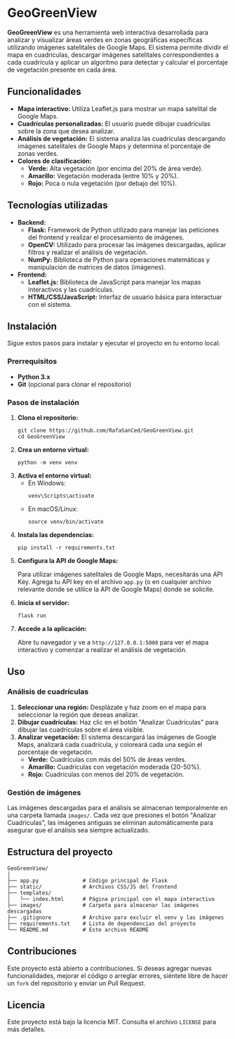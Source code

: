 <!DOCTYPE html>
<html lang="es">
<head>
  <meta charset="UTF-8">
  <meta name="viewport" content="width=device-width, initial-scale=1.0">
</head>
<body>

<h1>GeoGreenView</h1>

  <strong>GeoGreenView</strong> es una herramienta web interactiva desarrollada para analizar y visualizar áreas verdes en zonas geográficas específicas utilizando imágenes satelitales de Google Maps. El sistema permite dividir el mapa en cuadrículas, descargar imágenes satelitales correspondientes a cada cuadrícula y aplicar un algoritmo para detectar y calcular el porcentaje de vegetación presente en cada área.

<h2>Funcionalidades</h2>
<ul>
  <li><strong>Mapa interactivo:</strong> Utiliza Leaflet.js para mostrar un mapa satelital de Google Maps.</li>
  <li><strong>Cuadrículas personalizadas:</strong> El usuario puede dibujar cuadrículas sobre la zona que desea analizar.</li>
  <li><strong>Análisis de vegetación:</strong> El sistema analiza las cuadrículas descargando imágenes satelitales de Google Maps y determina el porcentaje de zonas verdes.</li>
  <li><strong>Colores de clasificación:</strong>
    <ul>
      <li><strong>Verde:</strong> Alta vegetación (por encima del 20% de área verde).</li>
      <li><strong>Amarillo:</strong> Vegetación moderada (entre 10% y 20%).</li>
      <li><strong>Rojo:</strong> Poca o nula vegetación (por debajo del 10%).</li>
    </ul>
  </li>
</ul>

<h2>Tecnologías utilizadas</h2>
<ul>
  <li><strong>Backend:</strong>
    <ul>
      <li><strong>Flask:</strong> Framework de Python utilizado para manejar las peticiones del frontend y realizar el procesamiento de imágenes.</li>
      <li><strong>OpenCV:</strong> Utilizado para procesar las imágenes descargadas, aplicar filtros y realizar el análisis de vegetación.</li>
      <li><strong>NumPy:</strong> Biblioteca de Python para operaciones matemáticas y manipulación de matrices de datos (imágenes).</li>
    </ul>
  </li>
  <li><strong>Frontend:</strong>
    <ul>
      <li><strong>Leaflet.js:</strong> Biblioteca de JavaScript para manejar los mapas interactivos y las cuadrículas.</li>
      <li><strong>HTML/CSS/JavaScript:</strong> Interfaz de usuario básica para interactuar con el sistema.</li>
    </ul>
  </li>
</ul>

<h2>Instalación</h2>

<p>Sigue estos pasos para instalar y ejecutar el proyecto en tu entorno local:</p>

<h3>Prerrequisitos</h3>
<ul>
  <li><strong>Python 3.x</strong></li>
  <li><strong>Git</strong> (opcional para clonar el repositorio)</li>
</ul>

<h3>Pasos de instalación</h3>
<ol>
  <li><strong>Clona el repositorio:</strong>
    <pre><code>git clone https://github.com/RafaSanCed/GeoGreenView.git
cd GeoGreenView</code></pre>
  </li>
  <li><strong>Crea un entorno virtual:</strong>
    <pre><code>python -m venv venv</code></pre>
  </li>
  <li><strong>Activa el entorno virtual:</strong>
    <ul>
      <li>En Windows:
        <pre><code>venv\Scripts\activate</code></pre>
      </li>
      <li>En macOS/Linux:
        <pre><code>source venv/bin/activate</code></pre>
      </li>
    </ul>
  </li>
  <li><strong>Instala las dependencias:</strong>
    <pre><code>pip install -r requirements.txt</code></pre>
  </li>
  <li><strong>Configura la API de Google Maps:</strong>
    <p>Para utilizar imágenes satelitales de Google Maps, necesitarás una API Key. Agrega tu API key en el archivo <code>app.py</code> (o en cualquier archivo relevante donde se utilice la API de Google Maps) donde se solicite.</p>
  </li>
  <li><strong>Inicia el servidor:</strong>
    <pre><code>flask run</code></pre>
  </li>
  <li><strong>Accede a la aplicación:</strong>
    <p>Abre tu navegador y ve a <code>http://127.0.0.1:5000</code> para ver el mapa interactivo y comenzar a realizar el análisis de vegetación.</p>
  </li>
</ol>

<h2>Uso</h2>

<h3>Análisis de cuadrículas</h3>
<ol>
  <li><strong>Seleccionar una región:</strong> Desplázate y haz zoom en el mapa para seleccionar la región que deseas analizar.</li>
  <li><strong>Dibujar cuadrículas:</strong> Haz clic en el botón "Analizar Cuadrículas" para dibujar las cuadrículas sobre el área visible.</li>
  <li><strong>Analizar vegetación:</strong> El sistema descargará las imágenes de Google Maps, analizará cada cuadrícula, y coloreará cada una según el porcentaje de vegetación.
    <ul>
      <li><strong>Verde:</strong> Cuadrículas con más del 50% de áreas verdes.</li>
      <li><strong>Amarillo:</strong> Cuadrículas con vegetación moderada (20-50%).</li>
      <li><strong>Rojo:</strong> Cuadrículas con menos del 20% de vegetación.</li>
    </ul>
  </li>
</ol>

<h3>Gestión de imágenes</h3>
<p>Las imágenes descargadas para el análisis se almacenan temporalmente en una carpeta llamada <code>images/</code>. Cada vez que presiones el botón "Analizar Cuadrículas", las imágenes antiguas se eliminan automáticamente para asegurar que el análisis sea siempre actualizado.</p>

<h2>Estructura del proyecto</h2>
<pre><code>GeoGreenView/
│
├── app.py              # Código principal de Flask
├── static/             # Archivos CSS/JS del frontend
├── templates/
│   └── index.html      # Página principal con el mapa interactivo
├── images/             # Carpeta para almacenar las imágenes descargadas
├── .gitignore          # Archivo para excluir el venv y las imágenes
├── requirements.txt    # Lista de dependencias del proyecto
└── README.md           # Este archivo README
</code></pre>

<h2>Contribuciones</h2>
<p>Este proyecto está abierto a contribuciones. Si deseas agregar nuevas funcionalidades, mejorar el código o arreglar errores, siéntete libre de hacer un <code>fork</code> del repositorio y enviar un Pull Request.</p>

<h2>Licencia</h2>
<p>Este proyecto está bajo la licencia MIT. Consulta el archivo <code>LICENSE</code> para más detalles.</p>

</body>
</html>
